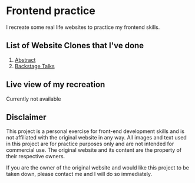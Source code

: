 # Frontend practice

I recreate some real life websites to practice my frontend skills.

## List of Website Clones that I've done

1. [Abstract](https://help.abstract.com/hc/en-us)
2. [Backstage Talks](https://backstagetalks.com/)

## Live view of my recreation

Currently not available

## Disclaimer

This project is a personal exercise for front-end development skills and is not affiliated with the original website in any way. All images and text used in this project are for practice purposes only and are not intended for commercial use. The original website and its content are the property of their respective owners.

If you are the owner of the original website and would like this project to be taken down, please contact me and I will do so immediately.